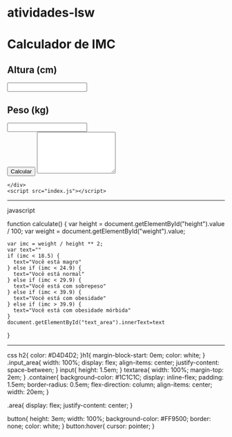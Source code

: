 # atividades-lsw
<!DOCTYPE html>
<html lang="en">
<head>
    <meta charset="UTF-8">
    <meta http-equiv="X-UA-Compatible" content="IE=edge">
    <meta name="viewport" content="width=device-width, initial-scale=1.0">
    <title>Document</title>
    <link rel="stylesheet" href="style.css">
</head>
<body>
   <div class="area">
    <div class="container">
        <h1>Calculador de IMC</h1>
        <div class="input_area">
            <h2>Altura (cm) </h2>
            <input id="height" type="number">
        </div>
        <div class="input_area">
            <h2>Peso (kg) </h2>
            <input id="weight" type="number">
        </div>
        <button onclick="calculate()">Calcular</button>
        <textarea name="" id="text_area" rows="6"></textarea>
        </div>
       
    </div>  
    <script src="index.js"></script>
</body>
</html>

------------------------------------------------------------------------------
javascript

function calculate() {
    var height = document.getElementById("height").value / 100;
    var weight = document.getElementById("weight").value;
  
    var imc = weight / height ** 2;
    var text=""
    if (imc < 18.5) {
      text="Você está magro"
    } else if (imc < 24.9) {
      text="Você está normal"
    } else if (imc < 29.9) {
      text="Você está com sobrepeso"
    } else if (imc < 39.9) {
      text="Você está com obesidade"
    } else if (imc > 39.9) {
      text="Você está com obesidade mórbida"
    }
    document.getElementById("text_area").innerText=text
  }
  
  ---------------------------------------------------------
  
  css
  h2{
    color: #D4D4D2;
}h1{
    margin-block-start: 0em; 
    color: white;
}
.input_area{
    width: 100%;
    display: flex;
    align-items: center;
    justify-content: space-between;
}
input{
    height: 1.5em;
}
textarea{
    width: 100%;
    margin-top: 2em;
}
.container{
    background-color: #1C1C1C;
    display: inline-flex;
    padding: 1.5em;
    border-radius: 0.5em;
    flex-direction: column;
    align-items: center;
    width: 20em;
}

.area{
    display: flex;
    justify-content: center;
}

button{
    height: 3em;
    width: 100%;
    background-color: #FF9500;
    border: none;
    color: white;
}
button:hover{
    cursor: pointer;
}
